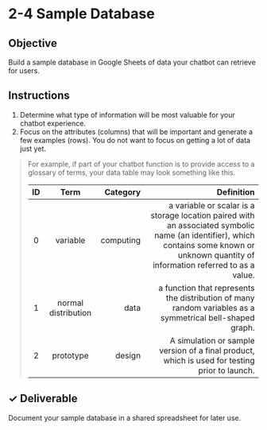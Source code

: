 # 2-4 Sample Database

## Objective

Build a sample database in Google Sheets of data your chatbot can retrieve for users.

## Instructions

1. Determine what type of information will be most valuable for your chatbot experience.
2. Focus on the attributes \(columns\) that will be important and generate a few examples \(rows\). You do not want to focus on getting a lot of data just yet.

> For example, if part of your chatbot function is to provide access to a glossary of terms, your data table may look something like this.
>
> | ID | Term | Category | Definition |
> | :---: | :---: | ---: | ---: |
> | 0 | variable | computing | a variable or scalar is a storage location paired with an associated symbolic name \(an identifier\), which contains some known or unknown quantity of information referred to as a value. |
> | 1 | normal distribution | data | a function that represents the distribution of many random variables as a symmetrical bell-shaped graph. |
> | 2 | prototype | design | A simulation or sample version of a final product, which is used for testing prior to launch. |

## ✓ Deliverable

Document your sample database in a shared spreadsheet for later use.

